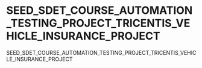# SEED_SDET_COURSE_AUTOMATION_TESTING_PROJECT_TRICENTIS_VEHICLE_INSURANCE_PROJECT
SEED_SDET_COURSE_AUTOMATION_TESTING_PROJECT_TRICENTIS_VEHICLE_INSURANCE_PROJECT
